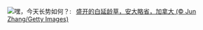 ![](https://www.bing.com/th?id=OHR.TrilliumOntario_ZH-CN8327395975_UHD.jpg&w=1000)嘿，今天长势如何？:&nbsp;&ensp;[盛开的白延龄草，安大略省，加拿大 (© Jun Zhang/Getty Images)](https://www.bing.com/th?id=OHR.TrilliumOntario_ZH-CN8327395975_UHD.jpg)
<br><br/>
